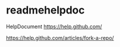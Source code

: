 # readmehelpdoc
HelpDocument
https://help.github.com/


https://help.github.com/articles/fork-a-repo/
